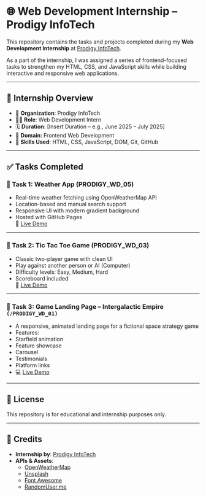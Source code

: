 # 🌐 Web Development Internship – Prodigy InfoTech

This repository contains the tasks and projects completed during my **Web Development Internship** at [Prodigy InfoTech](https://prodigyinfotech.dev/).

As a part of the internship, I was assigned a series of frontend-focused tasks to strengthen my HTML, CSS, and JavaScript skills while building interactive and responsive web applications.

---

## 🚀 Internship Overview

- 🏢 **Organization**: Prodigy InfoTech  
- 👨‍💻 **Role**: Web Development Intern  
- 🗓️ **Duration**: [Insert Duration – e.g., June 2025 – July 2025]  
- 📁 **Domain**: Frontend Web Development  
- 🧠 **Skills Used**: HTML, CSS, JavaScript, DOM, Git, GitHub

---

## ✅ Tasks Completed

### 🔹 Task 1: Weather App (PRODIGY_WD_05)
- Real-time weather fetching using OpenWeatherMap API
- Location-based and manual search support
- Responsive UI with modern gradient background
- Hosted with GitHub Pages  
🔗 [Live Demo](https://shlok-solanki.github.io/PRODIGY_WD/PRODIGY_WD_05/)

---

### 🔹 Task 2: Tic Tac Toe Game (PRODIGY_WD_03)
- Classic two-player game with clean UI
- Play against another person or AI (Computer)
- Difficulty levels: Easy, Medium, Hard
- Scoreboard included  
🔗 [Live Demo](https://shlok-solanki.github.io/PRODIGY_WD/PRODIGY_WD_03/)

---

### 🔹 Task 3: Game Landing Page – Intergalactic Empire `(/PRODIGY_WD_01)`
- A responsive, animated landing page for a fictional space strategy game  
- Features:
-  Starfield animation
-  Feature showcase
-  Carousel
-  Testimonials
-  Platform links  
- 💻 [Live Demo](https://shlok-solanki.github.io/PRODIGY_WD/PRODIGY_WD_01/)  


---

## 📄 License

This repository is for educational and internship purposes only.

---

## 🙌 Credits

- **Internship by**: [Prodigy InfoTech](https://prodigyinfotech.dev/)  
- **APIs & Assets**:  
  - [OpenWeatherMap](https://openweathermap.org/)  
  - [Unsplash](https://unsplash.com/)  
  - [Font Awesome](https://fontawesome.com/)  
  - [RandomUser.me](https://randomuser.me/)
